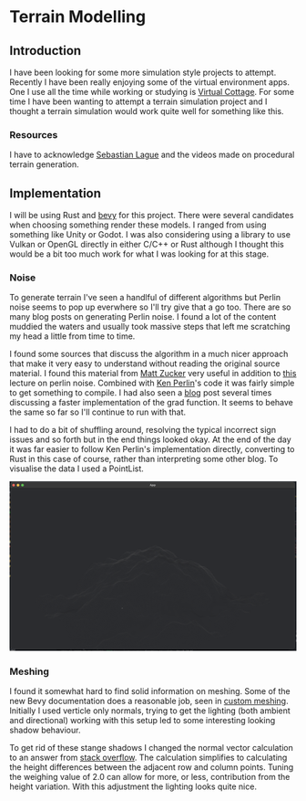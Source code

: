 # Terrain Modelling

## Introduction

I have been looking for some more simulation style projects to attempt. Recently I have been really enjoying some of the virtual environment apps. One I use all the time while working or studying is [Virtual Cottage](https://store.steampowered.com/app/1369320/Virtual_Cottage/). For some time I have been wanting to attempt a terrain simulation project and I thought a terrain simulation would work quite well for something like this.

### Resources

I have to acknowledge [Sebastian Lague](https://www.youtube.com/@SebastianLague) and the videos made on procedural terrain generation.

## Implementation

I will be using Rust and [bevy](https://bevyengine.org/) for this project. There were several candidates when choosing something render these models. I ranged from using something like Unity or Godot. I was also considering using a library to use Vulkan or OpenGL directly in either C/C++ or Rust although I thought this would be a bit too much work for what I was looking for at this stage.

### Noise

To generate terrain I've seen a handlful of different algorithms but Perlin noise seems to pop up everwhere so I'll try give that a go too. There are so many blog posts on generating Perlin noise. I found a lot of the content muddied the waters and usually took massive steps that left me scratching my head a little from time to time.

I found some sources that discuss the algorithm in a much nicer approach that make it very easy to understand without reading the original source material. I found this material from [Matt Zucker](https://mzucker.github.io/html/perlin-noise-math-faq.html) very useful in addition to [this](https://www.cs.umd.edu/class/spring2018/cmsc425/Lects/lect13-2d-perlin.pdf) lecture on perlin noise. Combined with [Ken Perlin](https://mrl.cs.nyu.edu/~perlin/noise/)'s code it was fairly simple to get something to compile. I had also seen a [blog](http://riven8192.blogspot.com/2010/08/calculate-perlinnoise-twice-as-fast.html) post several times discussing a faster implementation of the grad function. It seems to behave the same so far so I'll continue to run with that.

I had to do a bit of shuffling around, resolving the typical incorrect sign issues and so forth but in the end things looked okay. At the end of the day it was far easier to follow Ken Perlin's implementation directly, converting to Rust in this case of course, rather than interpreting some other blog. To visualise the data I used a PointList.

![point_mesh](./resources/point_mesh.png "Point List Mesh")

### Meshing

I found it somewhat hard to find solid information on meshing. Some of the new Bevy documentation does a reasonable job, seen in [custom meshing](https://bevyengine.org/examples/3D%20Rendering/generate-custom-mesh/). Initially I used verticle only normals, trying to get the lighting (both ambient and directional) working with this setup led to some interesting looking shadow behaviour.

To get rid of these stange shadows I changed the normal vector calculation to an answer from [stack overflow](https://stackoverflow.com/questions/6656358/calculating-normals-in-a-triangle-mesh). The calculation simplifies to calculating the height differences between the adjacent row and column points. Tuning the weighing value of 2.0 can allow for more, or less, contribution from the height variation. With this adjustment the lighting looks quite nice.
